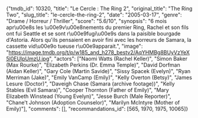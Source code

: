 {"tmdb_id": 10320, "title": "Le Cercle : The Ring 2", "original_title": "The Ring Two", "slug_title": "le-cercle-the-ring-2", "date": "2005-03-17", "genre": "Drame / Horreur / Thriller", "score": "5.6/10", "synopsis": "6 mois apr\u00e8s les \u00e9v\u00e8nements du premier Ring, Rachel et son fils ont fui Seattle et se sont r\u00e9fugi\u00e9s dans la paisible bourgade d'Astoria. Alors qu'ils pensaient en avoir fini avec les horreurs de Samara, la cassette vid\u00e9o tueuse r\u00e9apparait.", "image": "https://image.tmdb.org/t/p/w185_and_h278_bestv2/AqYHMBg8BUyVzYeX5l0EUlpUmzU.jpg", "actors": ["Naomi Watts (Rachel Keller)", "Simon Baker (Max Rourke)", "Elizabeth Perkins (Dr. Emma Temple)", "David Dorfman (Aidan Keller)", "Gary Cole (Martin Savide)", "Sissy Spacek (Evelyn)", "Ryan Merriman (Jake)", "Emily VanCamp (Emily)", "Kelly Overton (Betsy)", "James Lesure (Doctor)", "Daveigh Chase (Samara (archive footage))", "Kelly Stables (Evil Samara)", "Cooper Thornton (Father of Emily)", "Mary Elizabeth Winstead (Young Evelyn)", "Jesse Burch (Male Reporter)", "Chane't Johnson (Adoption Counselor)", "Marilyn McIntyre (Mother of Emily)"], "comments": [], "recommandations_id": [565, 1970, 1975, 10065]}